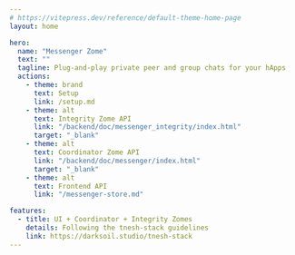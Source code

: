 ```yaml
---
# https://vitepress.dev/reference/default-theme-home-page
layout: home

hero:
  name: "Messenger Zome"
  text: ""
  tagline: Plug-and-play private peer and group chats for your hApps
  actions:
    - theme: brand
      text: Setup
      link: /setup.md
    - theme: alt
      text: Integrity Zome API
      link: "/backend/doc/messenger_integrity/index.html"
      target: "_blank"
    - theme: alt
      text: Coordinator Zome API
      link: "/backend/doc/messenger/index.html"
      target: "_blank"
    - theme: alt
      text: Frontend API
      link: "/messenger-store.md"

features:
  - title: UI + Coordinator + Integrity Zomes
    details: Following the tnesh-stack guidelines
    link: https://darksoil.studio/tnesh-stack
---
```

